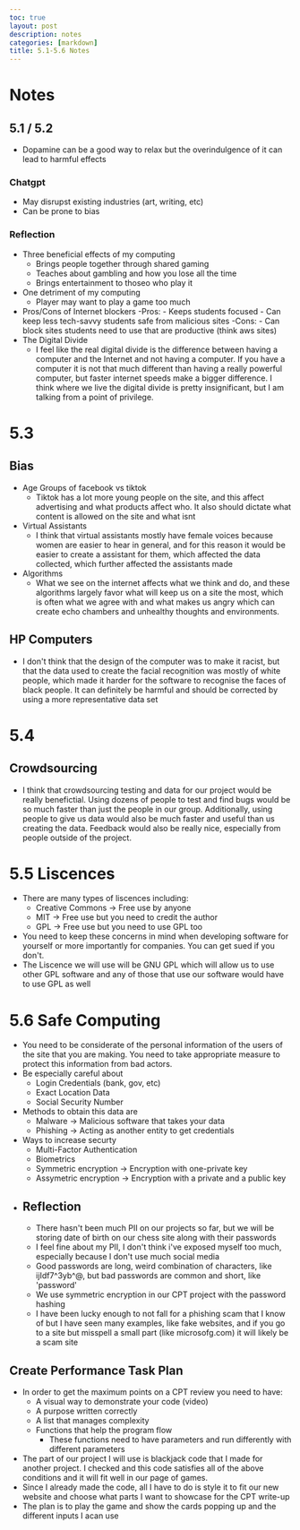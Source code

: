 ```yaml
---
toc: true
layout: post
description: notes
categories: [markdown]
title: 5.1-5.6 Notes
---
```


# Notes

## 5.1 / 5.2
- Dopamine can be a good way to relax but the overindulgence of it can lead to harmful effects
### Chatgpt
- May disrupst existing industries (art, writing, etc)
- Can be prone to bias
### Reflection
- Three beneficial effects of my computing
    - Brings people together through shared gaming
    - Teaches about gambling and how you lose all the time
    - Brings entertainment to thoseo who play it
- One detriment of my computing
    - Player may want to play a game too much
- Pros/Cons of Internet blockers
    -Pros:
        - Keeps students focused
        - Can keep less tech-savvy students safe from malicious sites
    -Cons:
        - Can block sites students need to use that are productive (think aws sites)
- The Digital Divide
    - I feel like the real digital divide is the difference between having a computer and the Internet and not having a computer. If you have a computer it is not that much different than having a really powerful computer, but faster internet speeds make a bigger difference. I think where we live the digital divide is pretty insignificant, but I am talking from a point of privilege. 

# 5.3

## Bias
- Age Groups of facebook vs tiktok
    - Tiktok has a lot more young people on the site, and this affect advertising and what products affect who. It also should dictate what content is allowed on the site and what isnt
- Virtual Assistants
    - I think that virtual assistants mostly have female voices because women are easier to hear in general, and for this reason it would be easier to create a assistant for them, which affected the data collected, which further affected the assistants made
- Algorithms
    - What we see on the internet affects what we think and do, and these algorithms largely favor what will keep us on a site the most, which is often what we agree with and what makes us angry which can create echo chambers and unhealthy thoughts and environments.

## HP Computers

- I don't think that the design of the computer was to make it racist, but that the data used to create the facial recognition was mostly of white people, which made it harder for the software to recognise the faces of black people. It can definitely be harmful and should be corrected by using a more representative data set

# 5.4

## Crowdsourcing

- I think that crowdsourcing testing and data for our project would be really benefictial. Using dozens of people to test and find bugs would be so much faster than just the people in our group. Additionally, using people to give us data would also be much faster and useful than us creating the data. Feedback would also be really nice, especially from people outside of the project.

# 5.5 Liscences

- There are many types of liscences including:
    - Creative Commons -> Free use by anyone
    - MIT -> Free use but you need to credit the author
    - GPL -> Free use but you need to use GPL too
- You need to keep these concerns in mind when developing software for yourself or more importantly for companies. You can get sued if you don't.
- The Liscence we will use will be GNU GPL which will allow us to use other GPL software and any of those that use our software would have to use GPL as well

# 5.6 Safe Computing
- You need to be considerate of the personal information of the users of the site that you are making. You need to take appropriate measure to protect this information from bad actors.
- Be especially careful about
    - Login Credentials (bank, gov, etc)
    - Exact Location Data
    - Social Security Number
- Methods to obtain this data are
    - Malware -> Malicious software that takes your data
    - Phishing -> Acting as another entity to get credentials
- Ways to increase securty
    - Multi-Factor Authentication
    - Biometrics
    - Symmetric encryption -> Encryption with one-private key
    - Assymetric encryption -> Encryption with a private and a public key
- ## Reflection
    - There hasn't been much PII on our projects so far, but we will be storing date of birth on our chess site along with their passwords
    - I feel fine about my PII, I don't think i've exposed myself too much, especially because I don't use much social media
    - Good passwords are long, weird combination of characters, like ijIdf7^3yb^@, but bad passwords are common and short, like 'password'
    - We use symmetric encryption in our CPT project with the password hashing
    - I have been lucky enough to not fall for a phishing scam that I know of but I have seen many examples, like fake websites, and if you go to a site but misspell a small part (like microsofg.com) it will likely be a scam site

## Create Performance Task Plan
- In order to get the maximum points on a CPT review you need to have:
    - A visual way to demonstrate your code (video)
    - A purpose written correctly
    - A list that manages complexity
    - Functions that help the program flow
        - These functions need to have parameters and run differently with different parameters
- The part of our project I will use is blackjack code that I made for another project. I checked and this code satisfies all of the above conditions and it will fit well in our page of games.
- Since I already made the code, all I have to do is style it to fit our new website and choose what parts I want to showcase for the CPT write-up
- The plan is to play the game and show the cards popping up and the different inputs I acan use

